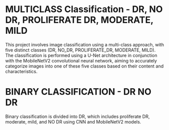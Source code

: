 # MULTICLASS Classification - DR, NO DR, PROLIFERATE DR, MODERATE, MILD
This project involves image classification using a multi-class approach, with five distinct classes (DR, NO_DR, PROLIFERATE_DR, MODERATE, MILD). The classification is performed using a U-Net architecture in conjunction with the MobileNetV2 convolutional neural network, aiming to accurately categorize images into one of these five classes based on their content and characteristics.
# BINARY CLASSIFICATION - DR NO DR
Binary classification is divided into DR, which includes proliferate DR, moderate, mild, and NO DR using CNN and MobileNetV2 models.
